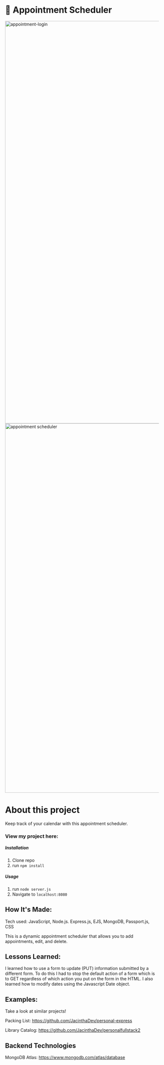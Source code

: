# 📅 Appointment Scheduler

<img width="1315" alt="appointment-login" src="https://github.com/JacinthaDev/personalfullstack1/assets/129231721/9bbcee8c-aeb9-49be-b914-428a4659ce12">

<img width="1207" alt="appointment scheduler" src="https://github.com/JacinthaDev/personalfullstack1/assets/129231721/5cfefbae-c1bb-409e-92b4-7103647134f1">

# About this project
Keep track of your calendar with this appointment scheduler.


### View my project here: 

##### Installation

1. Clone repo
2. run `npm install`

##### Usage

1. run `node server.js`
2. Navigate to `localhost:8080`



## How It's Made:
Tech used: JavaScript, Node.js. Express.js, EJS, MongoDB, Passport.js, CSS

This is a dynamic appointment scheduler that allows you to add appointments, edit, and delete.

## Lessons Learned:
I learned how to use a form to update (PUT) information submitted by a different form. To do this I had to stop the default action of a form which is to GET regardless of which action you put on the form in the HTML. I also learned how to modify dates using the Javascript Date object.

## Examples:
Take a look at similar projects!

Packing List: https://github.com/JacinthaDev/personal-express

Library Catalog: https://github.com/JacinthaDev/personalfullstack2

## Backend Technologies
MongoDB Atlas: https://www.mongodb.com/atlas/database



